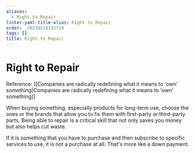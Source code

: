 ```yaml
---
aliases:
  - Right to Repair
linter-yaml-title-alias: Right to Repair
order: -20230518192719
tags: []
title: Right to Repair
---
```


# Right to Repair

Reference: [[Companies are radically redefining what it means to 'own' something|Companies are radically redefining what it means to 'own' something]]

When buying something, especially products for long-term use, choose the ones or the brands that allow you to fix them with first-party or third-party parts. Being able to repair is a critical skill that not only saves you money but also helps cut waste. 

If it is something that you have to purchase and then subscribe to specific services to use, it is not a purchase at all. That's more like a down payment.